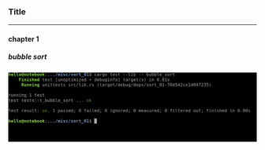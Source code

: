 ### Title
---

#### chapter 1
##### bubble sort
![bubble sort](assets/img/bubble_sort.png?raw=true "bubble sort")
